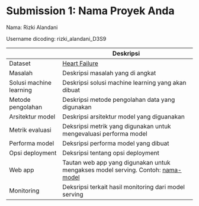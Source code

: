 # Submission 1: Nama Proyek Anda

Nama: Rizki Alandani

Username dicoding: rizki_alandani_D3S9

|                         | Deskripsi                                                                                                                                                           |
| ----------------------- | ------------------------------------------------------------------------------------------------------------------------------------------------------------------- |
| Dataset                 | [Heart Failure](https://www.kaggle.com/datasets/fedesoriano/heart-failure-prediction)                                                                               |
| Masalah                 | Deskripsi masalah yang di angkat                                                                                                                                    |
| Solusi machine learning | Deskripsi solusi machine learning yang akan dibuat                                                                                                                  |
| Metode pengolahan       | Deskripsi metode pengolahan data yang digunakan                                                                                                                     |
| Arsitektur model        | Deskripsi arsitektur model yang diguanakan                                                                                                                          |
| Metrik evaluasi         | Deksripsi metrik yang digunakan untuk mengevaluasi performa model                                                                                                   |
| Performa model          | Deksripsi performa model yang dibuat                                                                                                                                |
| Opsi deployment         | Deksripsi tentang opsi deployment                                                                                                                                   |
| Web app                 | Tautan web app yang digunakan untuk mengakses model serving. Contoh: [nama-model](https://model-resiko-kredit.herokuapp.com/v1/models/model-resiko-kredit/metadata) |
| Monitoring              | Deksripsi terkait hasil monitoring dari model serving                                                                                                               |
